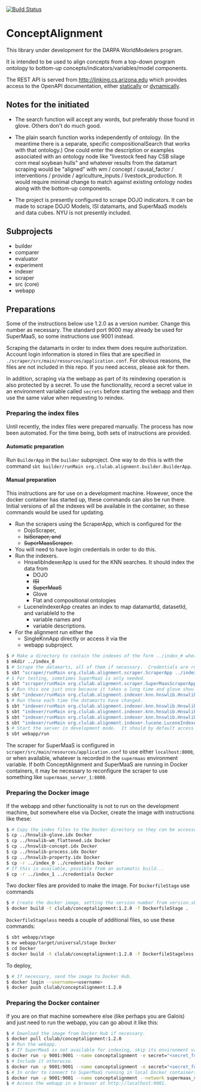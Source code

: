 [![Build Status](https://github.com/clulab/ConceptAlignment/workflows/ConceptAlignment%20CI/badge.svg)](https://github.com/clulab/ConceptAlignment/actions)

# ConceptAlignment

This library under development for the DARPA WorldModelers program.

It is intended to be used to align concepts from a top-down
program ontology to bottom-up concepts/indicators/variables/model components.

The REST API is served from http://linking.cs.arizona.edu which provides
access to the OpenAPI documentation, either [statically](http://linking.cs.arizona.edu/assets/openapi/webapp.yaml)
or [dynamically](http://linking.cs.arizona.edu/api).

## Notes for the initiated

* The search function will accept any words, but preferably those found in glove.  Others don't do much good.
  
* The plain search function works independently of ontology.  (In the meantime there is a separate, specific compositionalSearch that works with that ontology.)  One could enter the description or
examples associated with an ontology node like "livestock feed hay CSB silage corn meal
soybean hulls" and whatever results from the datamart scraping would be "aligned" with
wm / concept / causal_factor / interventions / provide / agriculture_inputs / livestock_production.
It would require minimal change to match against existing ontology nodes along with the
bottom-up components.
  
* The project is presently configured to scrape DOJO indicators.  It can be made to scrape DOJO Models, ISI datamarts, and SuperMaaS models and data cubes.  NYU is not presently included.

## Subprojects

* builder
* comparer
* evaluator
* experiment
* indexer
* scraper
* src (core)
* webapp

## Preparations

Some of the instructions below use 1.2.0 as a version number.  Change this number as necessary.
The standard port 9000 may already be used for SuperMaaS, so some instructions use 9001 instead.

Scraping the datamarts in order to index them does require authorization.  Account login information is stored in files that are specified in `./scraper/src/main/resources/application.conf`.  For obvious reasons, the files are not included in this repo.  If you need access, please ask for them.

In addition, scraping via the webapp as part of its reindexing operation is also protected by a secret.  To use the functionality, record a secret value in an environment variable called `secrets` before starting the webapp and then use the same value when requesting to reindex.



### Preparing the index files

Until recently, the index files were prepared manually.  The process has now been automated.  For the time being, both sets of instructions are provided.

#### Automatic preparation

Run `BuilderApp` in the `builder` subproject. One way to do this is with the command `sbt builder/runMain org.clulab.alignment.builder.BuilderApp`. 

#### Manual preparation

This instructions are for use on a development machine.  However, once the docker
container has started up, these commands can also be run there.  Initial versions of all the
indexes will be available in the container, so these commands would be used for updating.

* Run the scrapers using the ScraperApp, which is configured for the
  * DojoScraper,
  * ~~IsiScraper, and~~
  * ~~SuperMaasScraper.~~
* You will need to have login credentials in order to do this.
* Run the indexers.
  * HnswlibIndexerApp is used for the KNN searches.  It should index the data from
    * DOJO
    * ~~ISI~~
    * ~~SuperMaaS~~
    * Glove
    * Flat and compositional ontologies
  * LuceneIndexerApp creates an index to map datamartId, datasetId, and variableId to the
    * variable names and
    * variable descriptions.
* For the alignment run either the
  * SingleKnnApp directly or access it via the
  * webapp subproject.

```bash
$ # Make a directory to contain the indexes of the form ../index_# where the number might be 0.
$ mkdir ../index_0
$ # Scrape the datamarts, all of them if necessary.  Credentials are required.
$ sbt "scraper/runMain org.clulab.alignment.scraper.ScraperApp ../index_0/datamarts.tsv"
# $ For testing, sometimes SuperMaaS is only needed.
$ sbt "scraper/runMain org.clulab.alignment.scraper.SuperMaasScraperApp ../index_0/datamarts.tsv"
$ # Run this one just once because it takes a long time and glove shouldn't change.  It doesn't go into ../Index_0.
$ sbt "indexer/runMain org.clulab.alignment.indexer.knn.hnswlib.HnswlibGloveIndexerApp ../hnswlib-glove.idx"
$ # Run these each time the datamarts have changed.
$ sbt "indexer/runMain org.clulab.alignment.indexer.knn.hnswlib.HnswlibDatamartIndexerApp ../index_0/datamarts.tsv ../index_0/hnswlib-datamart.idx"
$ sbt "indexer/runMain org.clulab.alignment.indexer.knn.hnswlib.HnswlibFlatOntologyIndexerApp ../hnswlib-wm_flattened.idx"
$ sbt "indexer/runMain org.clulab.alignment.indexer.knn.hnswlib.HnswlibCompositionalOntologyIndexerApp ../hnswlib-concept.idx ../hnswlib-process.idx ../hnswlib-property.idx"
$ sbt "indexer/runMain org.clulab.alignment.indexer.lucene.LuceneIndexerApp ../index_0/datamarts.tsv ../index_0/lucene-datamart"
$ # Start the server in development mode.  It should by default access ../hnswlib-glove.idx and ../index_#.
$ sbt webapp/run
```

The scraper for SuperMaaS is configured in `scraper/src/main/resources/application.conf`
to use either `localhost:8000`, or when available, whatever is recorded in the `supermaas`
environment variable.  If both ConceptAlignment and SuperMaaS are running in Docker
containers, it may be necessary to reconfigure the scraper to use something like
`supermaas_server_1:8000`.

### Preparing the Docker image

If the webapp and other functionality is not to run on the development machine, but somewhere
else via Docker, create the image with instructions like these:

```bash
$ # Copy the index files to the Docker directory so they can be accessed by the `docker` command.
$ cp ../hnswlib-glove.idx Docker
$ cp ../hnswlib-wm_flattened.idx Docker
$ cp ../hnswlib-concept.idx Docker
$ cp ../hnswlib-process.idx Docker
$ cp ../hnswlib-property.idx Docker
$ cp -r ../index_0 ../credentials Docker
# If this is available, possible from an automatic build...
$ cp -r ../index_1 ../credentials Docker
```


Two docker files are provided to make the image.  For `DockerfileStage` use commands
```bash
$ # Create the docker image, setting the version number from version.sbt.
$ docker build -t clulab/conceptalignment:1.2.0 -f DockerfileStage .
```

`DockerfileStageless` needs a couple of additional files, so use these commands:
```bash
$ sbt webapp/stage
$ mv webapp/target/universal/stage Docker
$ cd Docker
$ docker build -t clulab/conceptalignment:1.2.0 -f DockerfileStageless .
```

To deploy,

```bash
$ # If necessary, send the image to Docker Hub.
$ docker login --username=<username>
$ docker push clulab/conceptalignment:1.2.0
```

### Preparing the Docker container

If you are on that machine somewhere else (like perhaps you are Galois) and just need to run
the webapp, you can go about it like this:

```bash
$ # Download the image from Docker Hub if necessary.
$ docker pull clulab/conceptalignment:1.2.0
$ # Run the webapp.
$ # If SuperMaaS is not available for indexing, skip its environment variable.
$ docker run -p 9001:9001 --name conceptalignment -e secret="<secret_for_web_server>" -e secrets="password1|password2" clulab/conceptalignment:1.2.0
$ # Include it otherwise.
$ docker run -p 9001:9001 --name conceptalignment -e secret="<secret_for_web_server>" -e secrets="password1|password2" -e supermaas="http://localhost:8000/api/v1" clulab/conceptalignment:1.2.0
$ # In order to connect to SuperMaaS running in local Docker containers, it will be necessary to connect to their Docker network.
$ docker run -p 9001:9001 --name conceptalignment --network supermaas_supermaas -e secrets="password1|password2" -e supermaas="http://localhost:8000/api/v1" clulab/conceptalignment:0.1.0
$ # Access the webapp in a browser at http://localhost:9001.
```
